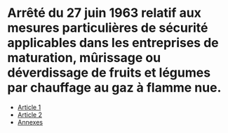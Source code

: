 # Arrêté du 27 juin 1963 relatif aux mesures particulières de sécurité applicables dans les entreprises de maturation, mûrissage ou déverdissage de fruits et légumes par chauffage au gaz à flamme nue.

- [Article 1](article-1.md)
- [Article 2](article-2.md)
- [Annexes](annexes)

